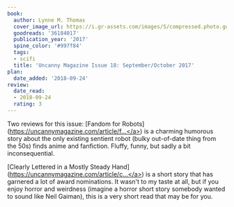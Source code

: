 ```yaml
---
book:
  author: Lynne M. Thomas
  cover_image_url: https://i.gr-assets.com/images/S/compressed.photo.goodreads.com/books/1504584647l/36184017._SY475_.jpg
  goodreads: '36184017'
  publication_year: '2017'
  spine_color: '#997f84'
  tags:
  - scifi
  title: 'Uncanny Magazine Issue 18: September/October 2017'
plan:
  date_added: '2018-09-24'
review:
  date_read:
  - 2018-09-24
  rating: 3
---
```


Two reviews for this issue: [Fandom for Robots](<a target="_blank" href="https://uncannymagazine.com/article/fandom-for-robots/" rel="nofollow">https://uncannymagazine.com/article/f...</a>) is a charming humorous story about the only existing sentient robot (bulky out-of-date thing from the 50s) finds anime and fanfiction. Fluffy, funny, but sadly a bit inconsequential.



[Clearly Lettered in a Mostly Steady Hand](<a target="_blank" href="https://uncannymagazine.com/article/clearly-lettered-mostly-steady-hand/" rel="nofollow">https://uncannymagazine.com/article/c...</a>) is a short story that has garnered a lot of award nominations. It wasn't to my taste at all, but if you enjoy horror and weirdness (imagine a horror short story somebody wanted to sound like Neil Gaiman), this is a very short read that may be for you.
